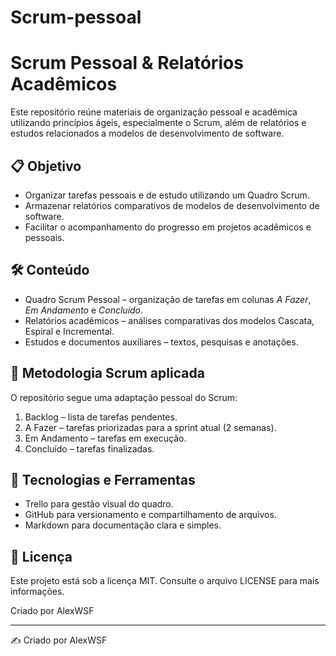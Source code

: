 # Scrum-pessoal
# Scrum Pessoal & Relatórios Acadêmicos

Este repositório reúne materiais de organização pessoal e acadêmica utilizando princípios ágeis, especialmente o Scrum, além de relatórios e estudos relacionados a modelos de desenvolvimento de software.

## 📋 Objetivo
- Organizar tarefas pessoais e de estudo utilizando um Quadro Scrum.
- Armazenar relatórios comparativos de modelos de desenvolvimento de software.
- Facilitar o acompanhamento do progresso em projetos acadêmicos e pessoais.

## 🛠 Conteúdo
- Quadro Scrum Pessoal – organização de tarefas em colunas *A Fazer*, *Em Andamento* e *Concluído*.
- Relatórios acadêmicos – análises comparativas dos modelos Cascata, Espiral e Incremental.
- Estudos e documentos auxiliares – textos, pesquisas e anotações.

## 📅 Metodologia Scrum aplicada
O repositório segue uma adaptação pessoal do Scrum:
1. Backlog – lista de tarefas pendentes.
2. A Fazer – tarefas priorizadas para a sprint atual (2 semanas).
3. Em Andamento – tarefas em execução.
4. Concluído – tarefas finalizadas.

## 🚀 Tecnologias e Ferramentas
- Trello para gestão visual do quadro.
- GitHub para versionamento e compartilhamento de arquivos.
- Markdown para documentação clara e simples.

## 📄 Licença
Este projeto está sob a licença MIT. Consulte o arquivo LICENSE para mais informações.

Criado por AlexWSF

---
✍️ Criado por AlexWSF
